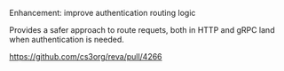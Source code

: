 Enhancement: improve authentication routing logic

Provides a safer approach to route requets, both in HTTP and gRPC land
when authentication is needed.

https://github.com/cs3org/reva/pull/4266

